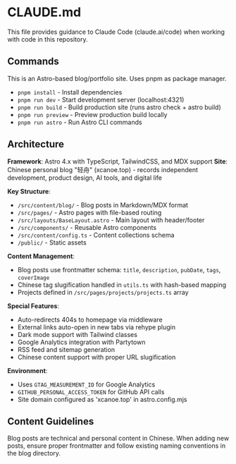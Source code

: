 # CLAUDE.md

This file provides guidance to Claude Code (claude.ai/code) when working with code in this repository.

## Commands

This is an Astro-based blog/portfolio site. Uses pnpm as package manager.

- `pnpm install` - Install dependencies
- `pnpm run dev` - Start development server (localhost:4321)
- `pnpm run build` - Build production site (runs astro check + astro build)
- `pnpm run preview` - Preview production build locally
- `pnpm run astro` - Run Astro CLI commands

## Architecture

**Framework**: Astro 4.x with TypeScript, TailwindCSS, and MDX support
**Site**: Chinese personal blog "轻舟" (xcanoe.top) - records independent development, product design, AI tools, and digital life

**Key Structure**:
- `/src/content/blog/` - Blog posts in Markdown/MDX format
- `/src/pages/` - Astro pages with file-based routing
- `/src/layouts/BaseLayout.astro` - Main layout with header/footer
- `/src/components/` - Reusable Astro components
- `/src/content/config.ts` - Content collections schema
- `/public/` - Static assets

**Content Management**:
- Blog posts use frontmatter schema: `title`, `description`, `pubDate`, `tags`, `coverImage`
- Chinese tag slugification handled in `utils.ts` with hash-based mapping
- Projects defined in `/src/pages/projects/projects.ts` array

**Special Features**:
- Auto-redirects 404s to homepage via middleware
- External links auto-open in new tabs via rehype plugin
- Dark mode support with Tailwind classes
- Google Analytics integration with Partytown
- RSS feed and sitemap generation
- Chinese content support with proper URL slugification

**Environment**:
- Uses `GTAG_MEASUREMENT_ID` for Google Analytics
- `GITHUB_PERSONAL_ACCESS_TOKEN` for GitHub API calls
- Site domain configured as 'xcanoe.top' in astro.config.mjs

## Content Guidelines

Blog posts are technical and personal content in Chinese. When adding new posts, ensure proper frontmatter and follow existing naming conventions in the blog directory.